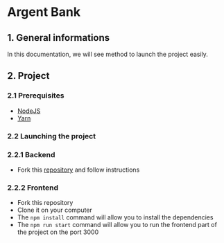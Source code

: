 # Argent Bank

## 1. General informations

In this documentation, we will see method to launch the project easily.

## 2. Project

### 2.1 Prerequisites

* [NodeJS](https://nodejs.org/en/)
* [Yarn](https://yarnpkg.com/) 

### 2.2 Launching the project

### 2.2.1 Backend

* Fork this [repository](https://github.com/OpenClassrooms-Student-Center/Project-10-Bank-API#readme) and follow instructions 


### 2.2.2 Frontend

* Fork this repository
* Clone it on your computer
* The `npm install` command will allow you to install the dependencies 
* The `npm run start` command will allow you to run the frontend part of the project on the port 3000